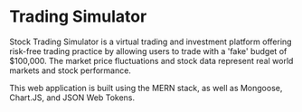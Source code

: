 # Trading Simulator

Stock Trading Simulator is a virtual trading and investment platform offering risk-free trading practice by allowing users to trade with a 'fake' budget of $100,000. The market price fluctuations and stock data represent real world markets and stock performance.

This web application is built using the MERN stack, as well as Mongoose, Chart.JS, and JSON Web Tokens.